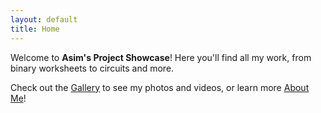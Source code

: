 ```yaml
---
layout: default
title: Home
---
```


Welcome to **Asim's Project Showcase**! Here you'll find all my work, from binary worksheets to circuits and more.

Check out the [Gallery](/gallery.html) to see my photos and videos, or learn more [About Me](/about.html)!
